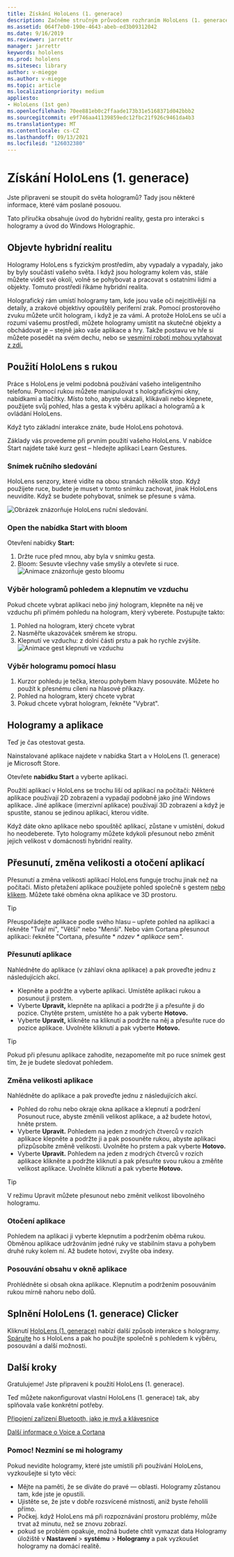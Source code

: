 ```yaml
---
title: Získání HoloLens (1. generace)
description: Začněme stručným průvodcem rozhraním HoloLens (1. generace), funkcemi pro sledování rukou a používáním holografických aplikací.
ms.assetid: 064f7eb0-190e-4643-abeb-ed3b09312042
ms.date: 9/16/2019
ms.reviewer: jarrettr
manager: jarrettr
keywords: hololens
ms.prod: hololens
ms.sitesec: library
author: v-miegge
ms.author: v-miegge
ms.topic: article
ms.localizationpriority: medium
appliesto:
- HoloLens (1st gen)
ms.openlocfilehash: 70ee881eb0c2ffaade173b31e5168371d042bbb2
ms.sourcegitcommit: e9f746aa41139859edc12fbc21f926c9461da4b3
ms.translationtype: MT
ms.contentlocale: cs-CZ
ms.lasthandoff: 09/13/2021
ms.locfileid: "126032380"
---
```

# <a name="getting-around-hololens-1st-gen"></a>Získání HoloLens (1. generace)

Jste připraveni se stoupit do světa hologramů? Tady jsou některé informace, které vám poslané posouou.

Tato příručka obsahuje úvod do hybridní reality, gesta pro interakci s hologramy a úvod do Windows Holographic.

## <a name="discover-mixed-reality"></a>Objevte hybridní realitu

Hologramy HoloLens s fyzickým prostředím, aby vypadaly a vypadaly, jako by byly součástí vašeho světa. I když jsou hologramy kolem vás, stále můžete vidět své okolí, volně se pohybovat a pracovat s ostatními lidmi a objekty. Tomuto prostředí říkáme hybridní realita.

Holografický rám umístí hologramy tam, kde jsou vaše oči nejcitlivější na detaily, a zrakové objektivy opouštěly periferní zrak. Pomocí prostorového zvuku můžete určit hologram, i když je za vámi. A protože HoloLens se učí a rozumí vašemu prostředí, můžete hologramy umístit na skutečné objekty a obchádovat je – stejně jako vaše aplikace a hry. Takže postavu ve hře si můžete posedět na svém dechu, nebo se [vesmírní roboti mohou vytahovat z zdí.](https://www.microsoft.com/store/apps/9nblggh5fv3j)

## <a name="use-hololens-with-your-hands"></a>Použití HoloLens s rukou

Práce s HoloLens je velmi podobná používání vašeho inteligentního telefonu. Pomocí rukou můžete manipulovat s holografickými okny, nabídkami a tlačítky.  Místo toho, abyste ukázali, klikávali nebo klepnete, použijete svůj pohled, hlas a gesta k výběru aplikací a hologramů a k ovládání HoloLens. [](hololens-cortana.md)

Když tyto základní interakce znáte, bude HoloLens pohotová.

Základy vás provedeme při prvním použití vašeho HoloLens. V nabídce Start najdete také  kurz gest – hledejte aplikaci Learn Gestures.

### <a name="the-hand-tracking-frame"></a>Snímek ručního sledování

HoloLens senzory, které vidíte na obou stranách několik stop. Když použijete ruce, budete je muset v tomto snímku zachovat, jinak HoloLens neuvidíte. Když se budete pohybovat, snímek se přesune s váma.  

![Obrázek znázorňuje HoloLens ruční sledování.](./images/hololens-2-gesture-frame.png)

### <a name="open-the-start-menu-with-bloom"></a>Open the nabídka Start with bloom

Otevření nabídky **Start:**

1. Držte ruce před mnou, aby byla v snímku gesta.
1. Bloom: Sesuvte všechny vaše smyšly a otevřete si ruce.
  ![Animace znázorňuje gesto bloomu](./images/hololens-bloom.gif)

### <a name="select-holograms-with-gaze-and-air-tap"></a>Výběr hologramů pohledem a klepnutím ve vzduchu

Pokud chcete vybrat aplikaci nebo jiný hologram, klepněte na něj ve vzduchu při přímém pohledu na hologram, který vyberete. Postupujte takto:

1. Pohled na hologram, který chcete vybrat
1. Nasměřte ukazováček směrem ke stropu.
1. Klepnutí ve vzduchu: z dolní části prstu a pak ho rychle zvýšíte.
   ![Animace gest klepnutí ve vzduchu](./images/hololens-air-tap.gif)

### <a name="select-a-hologram-by-using-your-voice"></a>Výběr hologramu pomocí hlasu

1. Kurzor pohledu je tečka, kterou pohybem hlavy posouváte. Můžete ho použít k přesnému cílení na hlasové příkazy.
1. Pohled na hologram, který chcete vybrat
1. Pokud chcete vybrat hologram, řekněte "Vybrat".

## <a name="holograms-and-apps"></a>Hologramy a aplikace

Teď je čas otestovat gesta.

Nainstalované aplikace najdete v nabídka Start [](holographic-home.md) a v HoloLens (1. generace) je Microsoft Store.

Otevřete **nabídku Start** a vyberte aplikaci.

Použití aplikací v HoloLens se trochu liší od aplikací na počítači: Některé aplikace používají 2D zobrazení a vypadají podobně jako jiné Windows aplikace. Jiné aplikace (imerzivní aplikace) používají 3D zobrazení a když je spustíte, stanou se jedinou aplikací, kterou vidíte.

Když dáte okno aplikace nebo spouštěč aplikací, zůstane v umístění, dokud ho neodeberete. Tyto hologramy můžete kdykoli přesunout nebo změnit jejich velikost v domácnosti hybridní reality.

## <a name="move-resize-and-rotate-apps"></a>Přesunutí, změna velikosti a otočení aplikací

Přesunutí a změna velikosti aplikací HoloLens funguje trochu jinak než na počítači. Místo přetažení aplikace použijete pohled společně s gestem [nebo](https://support.microsoft.com/help/12644/hololens-use-gestures) [klikem](hololens1-clicker.md). Můžete také obměna okna aplikace ve 3D prostoru.

> [!TIP]
> Přeuspořádejte aplikace podle svého hlasu – upřete pohled na aplikaci a řekněte "Tvář mi", "Větší" nebo "Menší". Nebo vám Cortana přesunout aplikaci: řekněte "Cortana, přesuňte \* *název \* aplikace* sem".

### <a name="move-an-app"></a>Přesunutí aplikace

Nahlédněte do aplikace (v záhlaví okna aplikace) a pak proveďte jednu z následujících akcí.

- Klepněte a podržte a vyberte aplikaci. Umístěte aplikaci rukou a posunout ji prstem.
- Vyberte **Upravit,** klepněte na aplikaci a podržte ji a přesuňte ji do pozice. Chytěte prstem, umístěte ho a pak vyberte **Hotovo.**
- Vyberte **Upravit,** klikněte na kliknutí a podržte na něj a přesuňte ruce do pozice aplikace. Uvolněte kliknutí a pak vyberte **Hotovo.**

> [!TIP]
> Pokud při přesunu aplikace zahodíte, nezapomeňte mít po ruce snímek gest tím, že je budete sledovat pohledem.

### <a name="resize-an-app"></a>Změna velikosti aplikace

Nahlédněte do aplikace a pak proveďte jednu z následujících akcí.

- Pohled do rohu nebo okraje okna aplikace a klepnutí a podržení Posunout ruce, abyste změnili velikost aplikace, a až budete hotovi, hněte prstem.
- Vyberte **Upravit.** Pohledem na jeden z modrých čtverců v rozích aplikace klepněte a podržte ji a pak posouněte rukou, abyste aplikaci přizpůsobíte změně velikosti. Uvolněte ho prstem a pak vyberte **Hotovo.**
- Vyberte **Upravit.** Pohledem na jeden z modrých čtverců v rozích aplikace klikněte a podržte kliknutí a pak přesuňte svou rukou a změňte velikost aplikace. Uvolněte kliknutí a pak vyberte **Hotovo.**

> [!TIP]
> V režimu Upravit můžete přesunout nebo změnit velikost libovolného hologramu.

### <a name="rotate-an-app"></a>Otočení aplikace

Pohledem na aplikaci ji vyberte klepnutím a podržením oběma rukou. Obměnou aplikace udržováním jedné ruky ve stabilním stavu a pohybem druhé ruky kolem ní. Až budete hotovi, zvyšte oba indexy.

### <a name="scroll-content-in-an-app-window"></a>Posouvání obsahu v okně aplikace

Prohlédněte si obsah okna aplikace. Klepnutím a podržením posouváním rukou mírně nahoru nebo dolů.

## <a name="meet-the-hololens-1st-gen-clicker"></a>Splnění HoloLens (1. generace) Clicker

Kliknutí [HoloLens (1. generace)](hololens1-clicker.md) nabízí další způsob interakce s hologramy. [Spárujte](hololens-connect-devices.md) ho s HoloLens a pak ho použijte společně s pohledem k výběru, posouvání a další možnosti.

## <a name="next-steps"></a>Další kroky

Gratulujeme! Jste připraveni k použití HoloLens (1. generace).

Teď můžete nakonfigurovat vlastní HoloLens (1. generace) tak, aby splňovala vaše konkrétní potřeby.

[Připojení zařízení Bluetooth, jako je myš a klávesnice](hololens-connect-devices.md)

[Další informace o Voice a Cortana](hololens-cortana.md)

### <a name="help-i-dont-see-my-holograms"></a>Pomoc! Nezminí se mi hologramy

Pokud nevidíte hologramy, které jste umístili při používání HoloLens, vyzkoušejte si tyto věci:

- Mějte na paměti, že se díváte do pravé &mdash; oblasti. Hologramy zůstanou tam, kde jste je opustili.
- Ujistěte se, že jste v dobře rozsvícené místnosti, aniž byste řeholili přímo.
- Počkej. když HoloLens má při rozpoznávání prostoru problémy, může trvat až minutu, než se znovu zobrazí.
- pokud se problém opakuje, možná budete chtít vymazat data Hologramy úložiště v **Nastavení**  >  **systému**  >  **Hologramy** a pak vyzkoušet hologramy na domácí realitě.
